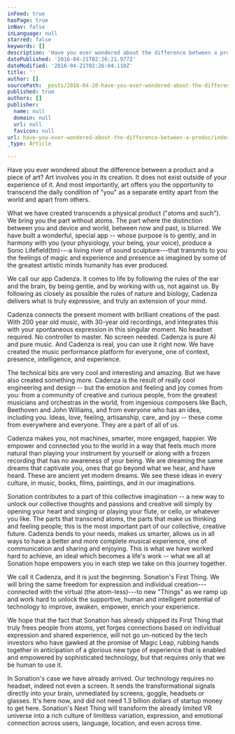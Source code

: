 ```yaml
---
inFeed: true
hasPage: true
inNav: false
inLanguage: null
starred: false
keywords: []
description: 'Have you ever wondered about the difference between a product and a piece of art? Art involves you in its creation. It does not exist outside of your experience of it. And most importantly, art offers you the opportunity to transcend the daily condition of “you” as a separate entity apart from the world and apart from others. '
datePublished: '2016-04-21T02:26:21.977Z'
dateModified: '2016-04-21T02:26:04.110Z'
title: ''
author: []
sourcePath: _posts/2016-04-20-have-you-ever-wondered-about-the-difference-between-a-produc.md
published: true
authors: []
publisher:
  name: null
  domain: null
  url: null
  favicon: null
url: have-you-ever-wondered-about-the-difference-between-a-produc/index.html
_type: Article

---
```

Have you ever wondered about the difference between a product and a piece of art? Art involves you in its creation. It does not exist outside of your experience of it. And most importantly, art offers you the opportunity to transcend the daily condition of "you" as a separate entity apart from the world and apart from others. 

What we have created transcends a physical product ("atoms and such"). We bring you the part without atoms. The part where the distinction between you and device and world, between now and past, is blurred. We have built a wonderful, special app -- whose purpose is to gently, and in harmony with you (your physiology, your being, your voice), produce a Sonic Lifefield(tm)---a living river of sound sculpture---that transmits to you the feelings of magic and experience and presence as imagined by some of the greatest artistic minds humanity has ever produced. 

We call our app Cadenza. It comes to life by following the rules of the ear and the brain, by being gentle, and by working with us, not against us. By following as closely as possible the rules of nature and biology, Cadenza delivers what is truly expressive, and truly an extension of your mind. 

Cadenza connects the present moment with brilliant creations of the past. With 200 year old music, with 30-year old recordings, and integrates this with your spontaneous expression in this singular moment. No headset required. No controller to master. No screen needed. Cadenza is pure AI and pure music. And Cadenza is real, you can use it right now. We have created the music performance platform for everyone, one of context, presence, intelligence, and experience. 

The technical bits are very cool and interesting and amazing. But we have also created something more. Cadenza is the result of really cool engineering and design -- but the emotion and feeling and joy comes from you: from a community of creative and curious people, from the greatest musicians and orchestras in the world, from ingenious composers like Bach, Beethoven and John Williams, and from everyone who has an idea, including you. Ideas, love, feeling, artisanship, care, and joy -- these come from everywhere and everyone. They are a part of all of us. 

Cadenza makes you, not machines, smarter, more engaged, happier. We empower and connected you to the world in a way that feels much more natural than playing your instrument by yourself or along with a frozen recording that has no awareness of your being. We are dreaming the same dreams that captivate you, ones that go beyond what we hear, and have heard. These are ancient yet modern dreams. We see these ideas in every culture, in music, books, films, paintings, and in our imaginations. 

Sonation contributes to a part of this collective imagination -- a new way to unlock our collective thoughts and passions and creative will simply by opening your heart and singing or playing your flute, or cello, or whatever you like. The parts that transcend atoms, the parts that make us thinking and feeling people; this is the most important part of our collective, creative future. Cadenza bends to your needs, makes us smarter, allows us in all ways to have a better and more complete musical experience, one of communication and sharing and enjoying. This is what we have worked hard to achieve, an ideal which becomes a life's work -- what we all at Sonation hope empowers you in each step we take on this journey together. 

We call it Cadenza, and it is just the beginning. Sonation's First Thing. We will bring the same freedom for expression and individual creation---connected with the virtual (the atom-less)---to new "Things" as we ramp up and work hard to unlock the supportive, human and intelligent potential of technology to improve, awaken, empower, enrich your experience. 

We hope that the fact that Sonation has already shipped its First Thing that truly frees people from atoms, yet forges connections based on individual expression and shared experience, will not go un-noticed by the tech investors who have gawked at the promise of Magic Leap, rubbing hands together in anticipation of a glorious new type of experience that is enabled and empowered by sophisticated technology, but that requires only that we be human to use it. 

In Sonation's case we have already arrived. Our technology requires no headset, indeed not even a screen. It sends the transformational signals directly into your brain, unmediated by screens, goggle, headsets or glasses. It's here now, and did not need 1.3 billion dollars of startup money to get here. Sonation's Next Thing will transform the already limited VR universe into a rich culture of limitless variation, expression, and emotional connection across users, language, location, and even across time.